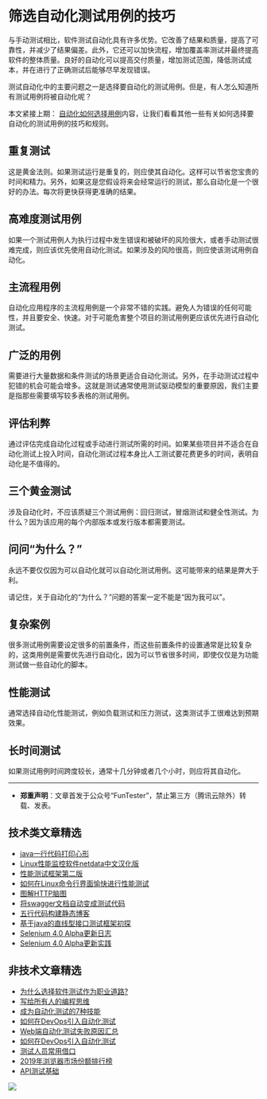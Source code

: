 # 筛选自动化测试用例的技巧



与手动测试相比，软件测试自动化具有许多优势。它改善了结果和质量，提高了可靠性，并减少了结果偏差。此外，它还可以加快流程，增加覆盖率测试并最终提高软件的整体质量。良好的自动化可以提高交付质量，增加测试范围，降低测试成本，并在进行了正确测试后能够尽早发现错误。

测试自动化中的主要问题之一是选择要自动化的测试用例。但是，有人怎么知道所有测试用例将被自动化呢？

本文紧接上期： [自动化如何选择用例](https://mp.weixin.qq.com/s/1hH5YIle4YQimJr4iGSWlA)内容，让我们看看其他一些有关如何选择要自动化的测试用例的技巧和规则。

## 重复测试
这是黄金法则。如果测试运行是重复的，则应使其自动化。这样可以节省您宝贵的时间和精力。另外，如果这是您假设将来会经常运行的测试，那么自动化是一个很好的办法。每次将更快获得更准确的结果。

## 高难度测试用例

如果一个测试用例人为执行过程中发生错误和被破坏的风险很大，或者手动测试很难完成，则应该优先使用自动化测试。如果涉及的风险很高，则应使该测试用例自动化。

## 主流程用例

自动化应用程序的主流程用例是一个非常不错的实践。避免人为错误的任何可能性，并且要安全、快速。对于可能危害整个项目的测试用例更应该优先进行自动化测试。

## 广泛的用例

需要进行大量数据和条件测试的场景更适合自动化测试。另外，在手动测试过程中犯错的机会可能会增多。这就是测试通常使用测试驱动模型的重要原因，我们主要是指那些需要填写较多表格的测试用例。

## 评估利弊

通过评估完成自动化过程或手动进行测试所需的时间。如果某些项目并不适合在自动化测试上投入时间，自动化测试过程本身比人工测试要花费更多的时间，表明自动化是不值得的。

## 三个黄金测试

涉及自动化时，不应该质疑三个测试用例：回归测试，冒烟测试和健全性测试。为什么？因为该应用的每个内部版本或发行版本都需要测试。

## 问问“为什么？”

永远不要仅仅因为可以自动化就可以自动化测试用例。这可能带来的结果是弊大于利。

请记住，关于自动化的“为什么？”问题的答案一定不能是“因为我可以”。

## 复杂案例

很多测试用例需要设定很多的前置条件，而这些前置条件的设置通常是比较复杂的，这类用例是需要优先进行自动化，因为可以节省很多时间，即使仅仅是为功能测试做一些自动化的脚本。

## 性能测试

通常选择自动化性能测试，例如负载测试和压力测试，这类测试手工很难达到预期效果。

## 长时间测试

如果测试用例时间跨度较长，通常十几分钟或者几个小时，则应将其自动化。

---
* **郑重声明**：文章首发于公众号“FunTester”，禁止第三方（腾讯云除外）转载、发表。

## 技术类文章精选

- [java一行代码打印心形](https://mp.weixin.qq.com/s/QPSryoSbViVURpSa9QXtpg)
- [Linux性能监控软件netdata中文汉化版](https://mp.weixin.qq.com/s/fdXtK-5WwKnxjLZdyg6-nA)
- [性能测试框架第二版](https://mp.weixin.qq.com/s/JPyGQ2DRC6EVBmZkxAoVWA)
- [如何在Linux命令行界面愉快进行性能测试](https://mp.weixin.qq.com/s/fwGqBe1SpA2V0lPfAOd04Q)
- [图解HTTP脑图](https://mp.weixin.qq.com/s/100Vm8FVEuXs0x6rDGTipw)
- [将swagger文档自动变成测试代码](https://mp.weixin.qq.com/s/SY8mVenj0zMe5b47GS9VSQ)
- [五行代码构建静态博客](https://mp.weixin.qq.com/s/hZnimJOg5OqxRSDyFvuiiQ)
- [基于java的直线型接口测试框架初探](https://mp.weixin.qq.com/s/xhg4exdb1G18-nG5E7exkQ)
- [Selenium 4.0 Alpha更新日志](https://mp.weixin.qq.com/s/tU7sm-pcbpRNwDU9D3OVTQ)
- [Selenium 4.0 Alpha更新实践](https://mp.weixin.qq.com/s/yT9wpO5o5aWBUus494TIHw)

## 非技术文章精选

- [为什么选择软件测试作为职业道路?](https://mp.weixin.qq.com/s/o83wYvFUvy17kBPLDO609A)
- [写给所有人的编程思维](https://mp.weixin.qq.com/s/Oj33UCnYfbUgzsBzEm2GPQ)
- [成为自动化测试的7种技能](https://mp.weixin.qq.com/s/e-HAGMO0JLR7VBBWLvk0dQ)
- [如何在DevOps引入自动化测试](https://mp.weixin.qq.com/s/MclK3VvMN1dsiXXJO8g7ig)
- [Web端自动化测试失败原因汇总](https://mp.weixin.qq.com/s/qzFth-Q9e8MTms1M8L5TyA)
- [如何在DevOps引入自动化测试](https://mp.weixin.qq.com/s/MclK3VvMN1dsiXXJO8g7ig)
- [测试人员常用借口](https://mp.weixin.qq.com/s/0k_Ciud2sOpRb5PPiVzECw)
- [2019年浏览器市场份额排行榜](https://mp.weixin.qq.com/s/4NmJ_ZCPD5UwaRCtaCfjEg)
- [API测试基础](https://mp.weixin.qq.com/s/bkbUEa9CF21xMYSlhPcULw)


![](https://mmbiz.qpic.cn/mmbiz_jpg/13eN86FKXzCMW6WN4Wch71qNtGQvxLRSGejZpr37OWa7CDYg5e4ZeanaGWuBgRAX3jicJNIhcyyZPXbKByXcl7w/640?wx_fmt=jpeg&tp=webp&wxfrom=5&wx_lazy=1&wx_co=1)